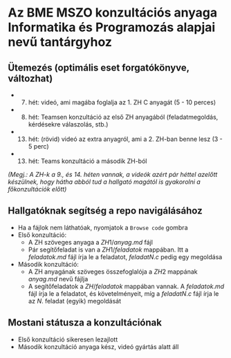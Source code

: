 # Az BME MSZO konzultációs anyaga Informatika és Programozás alapjai nevű tantárgyhoz
## Ütemezés (optimális eset forgatókönyve, változhat)  
- 7. hét: videó, ami magába foglalja az 1. ZH C anyagát (5 - 10 perces)
- 8. hét: Teamsen konzultáció az első ZH anyagából (feladatmegoldás, kérdésekre válaszolás, stb.)
- 13. hét: (rövid) videó az extra anyagról, ami a 2. ZH-ban benne lesz (3 - 5 perc)
- 13. hét: Teams konzultáció a második ZH-ból  
  
*(Megj.: A ZH-k a 9., és 14. héten vannak, a videók azért pár héttel azelőtt készülnek, hogy hátha abból tud a hallgató magától is gyakorolni a főkonzultációk előtt)*  
  
## Hallgatóknak segítség a repo navigálásához
- Ha a fájlok nem láthatóak, nyomjatok a `Browse code` gombra
- Első konzultáció:
    - A ZH szöveges anyaga a $ZH1/anyag.md$ fájl
    - Pár segítőfeladat is van a $ZH1/feladatok$ mappában. Itt a $feladatok.md$ fájl írja le a feladatot, $feladatN.c$ pedig egy megoldása
- Második konzultáció:
    - A ZH anyagának szöveges összefoglalója a $ZH2$ mappának $anyag.md$ nevű fájlja
    - A segítőfeladatok a $ZH/feladatok$ mappában vannak. A $feladatok.md$ fájl írja le a feladatot, és követelményeit, míg a $feladatN.c$ fájl írja le az $N$. feladat (egyik) megoldását

## Mostani státusza a konzultációnak
- Első konzultáció sikeresen lezajlott
- Második konzultáció anyaga kész, videó gyártás alatt áll